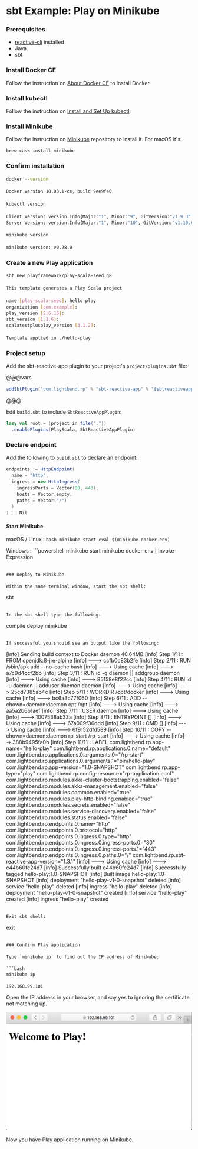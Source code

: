 # sbt Example: Play on Minikube

### Prerequisites

* [reactive-cli](../setup/cli-installation.md) installed
* Java
* sbt

### Install Docker CE

Follow the instruction on [About Docker CE][docker-ce] to install Docker.

### Install kubectl

Follow the instruction on [Install and Set Up kubectl][install-kubectl].

### Install Minikube

Follow the instruction on [Minikube][minikube] repository to install it. For macOS it's:

```bash
brew cask install minikube
```

### Confirm installation

```bash
docker --version

Docker version 18.03.1-ce, build 9ee9f40

kubectl version

Client Version: version.Info{Major:"1", Minor:"9", GitVersion:"v1.9.3", GitCommit:"d2835416544f298c919e2ead3be3d0864b52323b", GitTreeState:"clean", BuildDate:"2018-02-09T21:51:54Z", GoVersion:"go1.9.4", Compiler:"gc", Platform:"darwin/amd64"}
Server Version: version.Info{Major:"1", Minor:"10", GitVersion:"v1.10.0", GitCommit:"fc32d2f3698e36b93322a3465f63a14e9f0eaead", GitTreeState:"clean", BuildDate:"2018-03-26T16:44:10Z", GoVersion:"go1.9.3", Compiler:"gc", Platform:"linux/amd64"}

minikube version

minikube version: v0.28.0
```

### Create a new Play application

```bash
sbt new playframework/play-scala-seed.g8

This template generates a Play Scala project

name [play-scala-seed]: hello-play
organization [com.example]:
play_version [2.6.16]:
sbt_version [1.1.6]:
scalatestplusplay_version [3.1.2]:

Template applied in ./hello-play
```

### Project setup

Add the sbt-reactive-app plugin to your project's `project/plugins.sbt` file:

@@@vars
```scala
addSbtPlugin("com.lightbend.rp" % "sbt-reactive-app" % "$sbtreactiveapp$")
```
@@@

Edit `build.sbt` to include `SbtReactiveAppPlugin`:

```scala
lazy val root = (project in file("."))
  .enablePlugins(PlayScala, SbtReactiveAppPlugin)
```

### Declare endpoint

Add the following to `build.sbt` to declare an endpoint:

```scala
endpoints := HttpEndpoint(
  name = "http",
  ingress = new HttpIngress(
    ingressPorts = Vector(80, 443),
    hosts = Vector.empty,
    paths = Vector("/")
  )
) :: Nil
```

#### Start Minikube

macOS / Linux
:  ```bash
    minikube start
    eval $(minikube docker-env)
    ```

Windows
:  ```powershell
    minikube start
    minikube docker-env | Invoke-Expression
```

### Deploy to Minikube

Within the same terminal window, start the sbt shell:

```
sbt
```

In the sbt shell type the following:

```
compile
deploy minikube
```

If successful you should see an output like the following:

```
[info] Sending build context to Docker daemon  40.64MB
[info] Step 1/11 : FROM openjdk:8-jre-alpine
[info]  ---> ccfb0c83b2fe
[info] Step 2/11 : RUN /sbin/apk add --no-cache bash
[info]  ---> Using cache
[info]  ---> a7c9d4ccf2bb
[info] Step 3/11 : RUN id -g daemon || addgroup daemon
[info]  ---> Using cache
[info]  ---> 85158e8f22cc
[info] Step 4/11 : RUN id -u daemon || adduser daemon daemon
[info]  ---> Using cache
[info]  ---> 25cd7385ab4c
[info] Step 5/11 : WORKDIR /opt/docker
[info]  ---> Using cache
[info]  ---> bc6a3c77f060
[info] Step 6/11 : ADD --chown=daemon:daemon opt /opt
[info]  ---> Using cache
[info]  ---> aa5a2b6b1aef
[info] Step 7/11 : USER daemon
[info]  ---> Using cache
[info]  ---> 1007538ab33a
[info] Step 8/11 : ENTRYPOINT []
[info]  ---> Using cache
[info]  ---> 67a009f36ddd
[info] Step 9/11 : CMD []
[info]  ---> Using cache
[info]  ---> 6f9152dfd589
[info] Step 10/11 : COPY --chown=daemon:daemon rp-start /rp-start
[info]  ---> Using cache
[info]  ---> 388b9495fa0b
[info] Step 11/11 : LABEL com.lightbend.rp.app-name="hello-play" com.lightbend.rp.applications.0.name="default" com.lightbend.rp.applications.0.arguments.0="/rp-start" com.lightbend.rp.applications.0.arguments.1="bin/hello-play" com.lightbend.rp.app-version="1.0-SNAPSHOT" com.lightbend.rp.app-type="play" com.lightbend.rp.config-resource="rp-application.conf" com.lightbend.rp.modules.akka-cluster-bootstrapping.enabled="false" com.lightbend.rp.modules.akka-management.enabled="false" com.lightbend.rp.modules.common.enabled="true" com.lightbend.rp.modules.play-http-binding.enabled="true" com.lightbend.rp.modules.secrets.enabled="false" com.lightbend.rp.modules.service-discovery.enabled="false" com.lightbend.rp.modules.status.enabled="false" com.lightbend.rp.endpoints.0.name="http" com.lightbend.rp.endpoints.0.protocol="http" com.lightbend.rp.endpoints.0.ingress.0.type="http" com.lightbend.rp.endpoints.0.ingress.0.ingress-ports.0="80" com.lightbend.rp.endpoints.0.ingress.0.ingress-ports.1="443" com.lightbend.rp.endpoints.0.ingress.0.paths.0="/" com.lightbend.rp.sbt-reactive-app-version="1.3.1"
[info]  ---> Using cache
[info]  ---> c44b60fc24d7
[info] Successfully built c44b60fc24d7
[info] Successfully tagged hello-play:1.0-SNAPSHOT
[info] Built image hello-play:1.0-SNAPSHOT
[info] deployment "hello-play-v1-0-snapshot" deleted
[info] service "hello-play" deleted
[info] ingress "hello-play" deleted
[info] deployment "hello-play-v1-0-snapshot" created
[info] service "hello-play" created
[info] ingress "hello-play" created
```

Exit sbt shell:

```
exit
```

### Confirm Play application

Type `minikube ip` to find out the IP address of Minikube:

```bash
minikube ip

192.168.99.101
```

Open the IP address in your browser, and say yes to ignoring the certificate not matching up.

<img src="../files/welcome.png" class="small-12 float-center">

Now you have Play application running on Minikube.

  [minikube]: https://github.com/kubernetes/minikube
  [install-kubectl]: https://kubernetes.io/docs/tasks/tools/install-kubectl/
  [docker-ce]: https://docs.docker.com/install/
